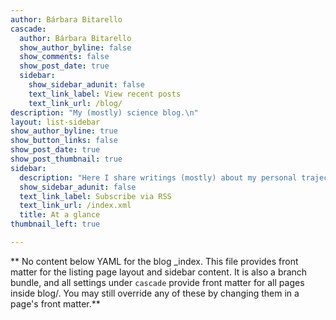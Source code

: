 ```yaml
---
author: Bárbara Bitarello
cascade:
  author: Bárbara Bitarello
  show_author_byline: false
  show_comments: false
  show_post_date: true
  sidebar:
    show_sidebar_adunit: false
    text_link_label: View recent posts
    text_link_url: /blog/
description: "My (mostly) science blog.\n"
layout: list-sidebar
show_author_byline: true
show_button_links: false
show_post_date: true
show_post_thumbnail: true
sidebar:
  description: "Here I share writings (mostly) about my personal trajectory, articles I've read, tutorials, etc.  \n"
  show_sidebar_adunit: false
  text_link_label: Subscribe via RSS
  text_link_url: /index.xml
  title: At a glance
thumbnail_left: true

---
```


** No content below YAML for the blog _index. This file provides front matter for the listing page layout and sidebar content. It is also a branch bundle, and all settings under `cascade` provide front matter for all pages inside blog/. You may still override any of these by changing them in a page's front matter.**
